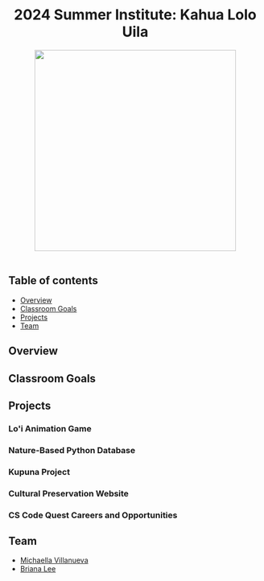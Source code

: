 <h1 style="text-align: center;">2024 Summer Institute: Kahua Lolo Uila</h1>

<div class="text-center" style="display: flex; justify-content: center;">
  <img src="" style="width: 400px; height: auto;" />
</div>


<br>

## Table of contents

* [Overview](#overview)
* [Classroom Goals](#classroom-goals)
* [Projects](#projects)
* [Team](#team)

## Overview

## Classroom Goals

## Projects 

### Lo'i Animation Game

### Nature-Based Python Database

### Kupuna Project

### Cultural Preservation Website

### CS Code Quest Careers and Opportunities

## Team
* [Michaella Villanueva](https://mvchaella.github.io)
* [Briana Lee](https://bri111.github.io/)

